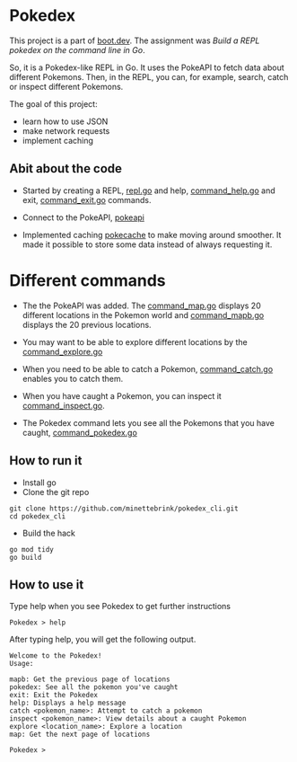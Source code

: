 # Pokedex

This project is a part of [boot.dev](www.boot.dev). The assignment was _Build a REPL pokedex on the command line in Go_. 

So, it is a Pokedex-like REPL in Go. It uses the PokeAPI to fetch data about different Pokemons. Then, in the REPL, you can, for example, search, catch or inspect different Pokemons. 


The goal of this project: 
- learn how to use JSON 
- make network requests
- implement caching

## Abit about the code
- Started by creating a REPL, [repl.go](repl.go) and help, [command_help.go](command_help.go) and exit, [command_exit.go](command_exit.go) commands.  

- Connect to the PokeAPI, [pokeapi](internal/pokeapi/)

- Implemented caching [pokecache](interal/pokecache) to make moving around smoother. It made it possible to store some data instead of always requesting it. 

# Different commands
- The the PokeAPI was added. The [command_map.go](command_map.go) displays 20 different locations in the Pokemon world and [command_mapb.go](command_mapb.go) displays the 20 previous locations.

- You may want to be able to explore different locations by the [command_explore.go](command_explore.go)

- When you need to be able to catch a Pokemon, [command_catch.go](command_catch.go) enables you to catch them.

- When you have caught a Pokemon, you can inspect it [command_inspect.go](command_inspect.go).

- The Pokedex command lets you see all the Pokemons that you have caught, [command_pokedex.go](command_pokedex.go)




## How to run it 
- Install go 
- Clone the git repo
```
git clone https://github.com/minettebrink/pokedex_cli.git
cd pokedex_cli
```

- Build the hack

```
go mod tidy 
go build 
```

## How to use it 
Type help when you see Pokedex to get further instructions

```
Pokedex > help 
```

After typing help, you will get the following output.
```
Welcome to the Pokedex!
Usage:

mapb: Get the previous page of locations
pokedex: See all the pokemon you've caught
exit: Exit the Pokedex
help: Displays a help message
catch <pokemon_name>: Attempt to catch a pokemon
inspect <pokemon_name>: View details about a caught Pokemon
explore <location_name>: Explore a location
map: Get the next page of locations

Pokedex >
```